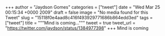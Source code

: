 
+++
author = "Jaydson Gomes"
categories = ["tweet"]
date = "Wed Mar 25 00:15:34 +0000 2009"
draft = false
image = "No media found for this Tweet"
slug = "15118f0e4aad8c416f493929771686b864edd3ed"
tags = ["tweet"]
title = """Mind is coming..."""
tweet = true
tweet_url = "https://twitter.com/jaydson/status/1384977398"
+++
Mind is coming
